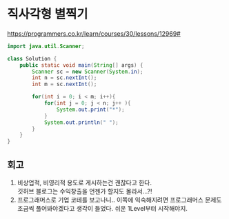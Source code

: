 # 직사각형 별찍기

https://programmers.co.kr/learn/courses/30/lessons/12969#

```java
import java.util.Scanner;

class Solution {
    public static void main(String[] args) {
        Scanner sc = new Scanner(System.in);
        int n = sc.nextInt();
        int m = sc.nextInt();

        for(int i = 0; i < m; i++){
            for(int j = 0; j < n; j++ ){
                System.out.print("*");
            }
            System.out.println(" ");
        }
    }
}
```

## 회고

1. 비상업적, 비영리적 용도로 게시하는건 괜찮다고 한다.   
깃허브 블로그는 수익창출을 언젠가 할지도 몰라서...?!
2. 프로그래머스로 기업 코테를 보고나니.. 이쪽에 익숙해지려면 프로그래머스 문제도 조금씩 풀어봐야겠다고 생각이 들었다. 쉬운 1Level부터 시작해야지.